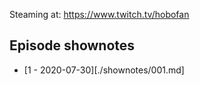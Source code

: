 Steaming at: <https://www.twitch.tv/hobofan>

## Episode shownotes

- [1 - 2020-07-30][./shownotes/001.md]
